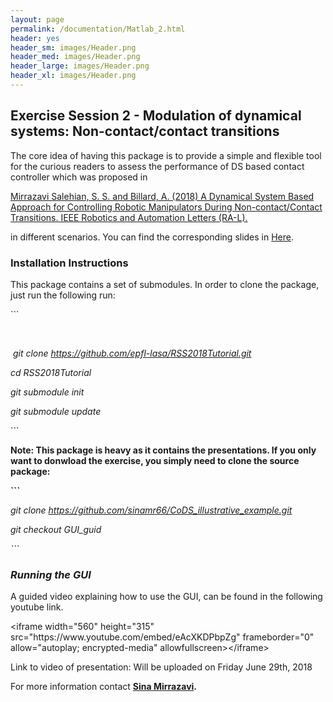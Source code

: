 ```yaml
---
layout: page
permalink: /documentation/Matlab_2.html
header: yes
header_sm: images/Header.png
header_med: images/Header.png
header_large: images/Header.png
header_xl: images/Header.png
--- 
```

<h2>Exercise Session 2 - Modulation of dynamical systems: Non-contact/contact transitions</h2>
<p>The core idea of having this package is to provide a simple and flexible tool for the curious readers to assess the performance of DS based contact controller which was proposed in</p>
<p><a href="https://infoscience.epfl.ch/record/255068/files/RAL.pdf" rel="nofollow">Mirrazavi Salehian, S. S. and Billard, A. (2018) A Dynamical System Based Approach for Controlling Robotic Manipulators During Non-contact/Contact Transitions. IEEE Robotics and Automation Letters (RA-L).</a></p>
<p>in different scenarios. You can find the corresponding slides in <a href="https://epfl-lasa.github.io/TutorialRSS2018.io/documentation/Modulation_tran.html" rel="nofollow">Here</a>.</p>
<h3>Installation Instructions</h3>
<p>This package contains a set of submodules. In order to clone the package, just run the following run:</p>
<p>```</p>
<p>&nbsp;</p>
<p><em>&nbsp;git clone <a href="https://github.com/epfl-lasa/RSS2018Tutorial.git">https://github.com/epfl-lasa/RSS2018Tutorial.git</a></em></p>
<p><em>cd RSS2018Tutorial </em></p>
<p><em>git submodule init </em></p>
<p><em>git submodule update</em></p>
<p>```&nbsp;</p>
<p><strong>Note: This package is heavy as it contains the presentations. If you only want to donwload the exercise, you simply need to clone the source package:</strong></p>
<p><strong>```</strong></p>
<p><em>git clone <a href="https://github.com/sinamr66/CoDS_illustrative_example.git">https://github.com/sinamr66/CoDS_illustrative_example.git</a></em></p>
<p><em>git checkout GUI_guid</em></p>
<p><em>```</em></p>
<h3><em>Running the GUI</em></h3>
<p>A guided video explaining how to use the GUI, can be found in the following youtube link.</p>
<p>&lt;iframe width="560" height="315" src="https://www.youtube.com/embed/eAcXKDPbpZg" frameborder="0" allow="autoplay; encrypted-media" allowfullscreen&gt;&lt;/iframe&gt;</p>
<p>Link to video of presentation: Will be uploaded on Friday June 29th, 2018</p>
<p>For more information contact <strong><a href="http://lasa.epfl.ch/people/member.php?SCIPER=233855"> Sina Mirrazavi</a>.</strong></p>
